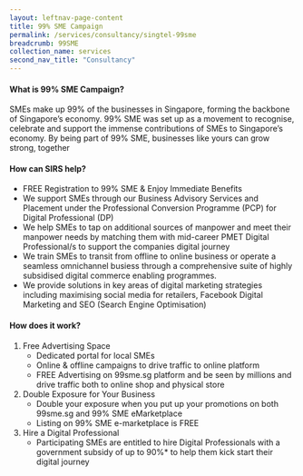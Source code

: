```yaml
---
layout: leftnav-page-content 
title: 99% SME Campaign
permalink: /services/consultancy/singtel-99sme
breadcrumb: 99SME
collection_name: services
second_nav_title: "Consultancy"
---
```


<h4>What is 99% SME Campaign?</h4>
<p>SMEs make up 99% of the businesses in Singapore, forming the backbone of Singapore’s economy.  99% SME was set up as a movement to recognise, celebrate and support 
the immense contributions of SMEs to Singapore’s economy.  By being part of 99% SME, businesses like yours can grow strong, together</p>

<h4>How can SIRS help?</h4>
<ul>
<li>FREE Registration to 99% SME & Enjoy Immediate Benefits</li>
<li>We support SMEs through our Business Advisory Services and Placement under the Professional Conversion Programme (PCP) for Digital Professional (DP)</li>
<li>We help SMEs to tap on additional sources of manpower and meet their manpower needs by matching them with mid-career PMET Digital Professional/s to support the companies 
digital journey</li>
<li>We train SMEs to transit from offline to online business or operate a seamless omnichannel busiess through a comprehensive suite of highly subsidised digital commerce 
enabling programmes.</li>                                            
<li>We provide solutions in key areas of digital marketing strategies including maximising social media for retailers, Facebook Digital Marketing and SEO (Search Engine 
Optimisation)</li>
  </ul>

<h4>How does it work?</h4>
<ol>
<li>Free Advertising Space
  <ul>
  <li>Dedicated portal for local SMEs</li>
  <li>Online & offline campaigns to drive traffic to  online platform</li>
  <li>FREE Advertising on 99sme.sg platform and be seen by millions and  drive traffic both to  online shop and physical store</li>
  </ul>
  <li>Double Exposure for Your Business
  <ul>
  <li>Double your exposure when you put up your promotions on both 99sme.sg and 99% SME eMarketplace</li>
  <li>Listing on 99% SME e-marketplace is FREE</li>
  </ul>
  <li>Hire a Digital Professional
  <ul>
  <li>Participating SMEs are entitled to hire Digital Professionals with a government subsidy of up to 90%* to help them kick start their digital journey</li>
  </ul>
